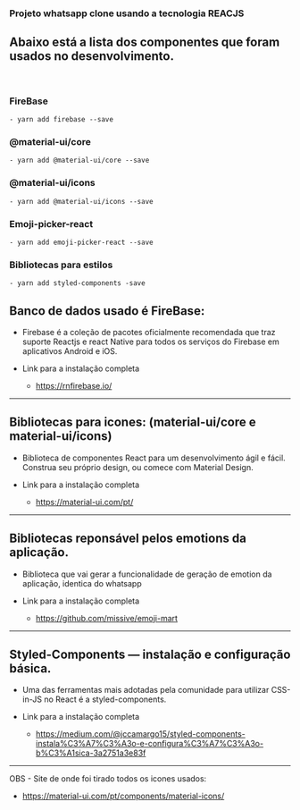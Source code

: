 ### Projeto whatsapp clone usando a tecnologia <b>REACJS</b>

## Abaixo está a lista dos componentes que foram usados no desenvolvimento.

<br>

### FireBase
	- yarn add firebase --save

### @material-ui/core

	- yarn add @material-ui/core --save

### @material-ui/icons

	- yarn add @material-ui/icons --save

### Emoji-picker-react

	- yarn add emoji-picker-react --save

### Bibliotecas para estilos
	- yarn add styled-components -save	

## Banco de dados usado é FireBase:
* Firebase é a coleção de pacotes oficialmente recomendada que traz suporte Reactjs e react Native para todos os serviços do Firebase em aplicativos Android e iOS.

* Link para a instalação completa 
	* https://rnfirebase.io/ 

<hr>

## Bibliotecas para icones: (material-ui/core e material-ui/icons)

* Biblioteca de componentes React para um desenvolvimento ágil e fácil. Construa seu próprio design, ou comece com Material Design.

* Link para a instalação completa
	* https://material-ui.com/pt/

<hr>

## Bibliotecas reponsável pelos emotions da aplicação.

* Biblioteca que vai gerar a funcionalidade de geração de emotion da aplicação, identica do whatsapp

* Link para a instalação completa
	* https://github.com/missive/emoji-mart

<hr>

## Styled-Components — instalação e configuração básica.

* Uma das ferramentas mais adotadas pela comunidade para utilizar CSS-in-JS no React é a styled-components. 

* Link para a instalação completa
	* https://medium.com/@jccamargo15/styled-components-instala%C3%A7%C3%A3o-e-configura%C3%A7%C3%A3o-b%C3%A1sica-3a2751a3e83f

<hr>

OBS - Site de onde foi tirado todos os icones usados:

* 	https://material-ui.com/pt/components/material-icons/